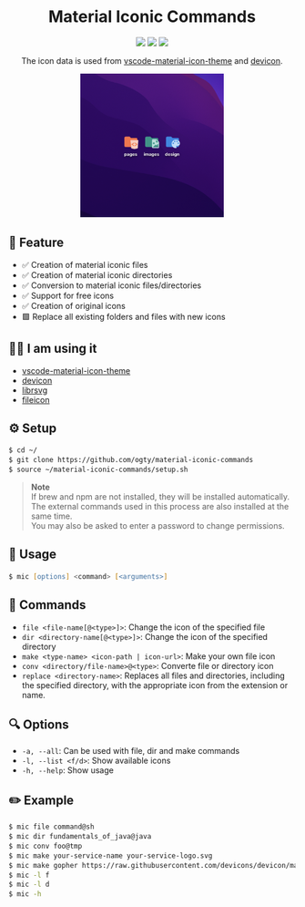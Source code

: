 <h1 align="center">Material Iconic Commands</h1>

<p align="center">
 <img src="https://img.shields.io/github/repo-size/ogty/material-iconic-commands?style=for-the-badge" />
 <img src="https://img.shields.io/github/directory-file-count/ogty/material-iconic-commands?style=for-the-badge" />
 <img src="https://img.shields.io/github/license/ogty/material-iconic-commands?style=for-the-badge" />
</p>

<p align="center">
  The icon data is used from <a href="https://github.com/PKief/vscode-material-icon-theme">vscode-material-icon-theme</a> and <a href="https://github.com/devicons/devicon/">devicon</a>.
</p>

<div align="center">
 <img src="./sample.png" alt="sample" width="50%" />
</div>

## 🎈 Feature

- ✅ Creation of material iconic files
- ✅ Creation of material iconic directories
- ✅ Conversion to material iconic files/directories
- ✅ Support for free icons
- ✅ Creation of original icons
- 🟩 Replace all existing folders and files with new icons

## 🙇‍♂️ I am using it

- [vscode-material-icon-theme](https://github.com/PKief/vscode-material-icon-theme)
- [devicon](https://github.com/devicons/devicon/)
- [librsvg](https://wiki.gnome.org/Projects/LibRsvg)
- [fileicon](https://www.npmjs.com/package/fileicon)

## ⚙️ Setup

```zsh
$ cd ~/
$ git clone https://github.com/ogty/material-iconic-commands
$ source ~/material-iconic-commands/setup.sh
```

> **Note**  
> If brew and npm are not installed, they will be installed automatically.  
> The external commands used in this process are also installed at the same time.  
> You may also be asked to enter a password to change permissions.

## 📖 Usage

```zsh
$ mic [options] <command> [<arguments>]
```

## 🤖 Commands

- `file <file-name[@<type>]>`: Change the icon of the specified file
- `dir <directory-name[@<type>]>`: Change the icon of the specified directory
- `make <type-name> <icon-path | icon-url>`: Make your own file icon
- `conv <directory/file-name>@<type>`: Converte file or directory icon
- `replace <directory-name>`: Replaces all files and directories, including the specified directory, with the appropriate icon from the extension or name.

## 🔍 Options

- `-a, --all`: Can be used with file, dir and make commands
- `-l, --list <f/d>`: Show available icons
- `-h, --help`: Show usage

## ✏️ Example

```zsh
$ mic file command@sh
$ mic dir fundamentals_of_java@java
$ mic conv foo@tmp
$ mic make your-service-name your-service-logo.svg
$ mic make gopher https://raw.githubusercontent.com/devicons/devicon/master/icons/go/go-original.svg
$ mic -l f
$ mic -l d
$ mic -h
```

